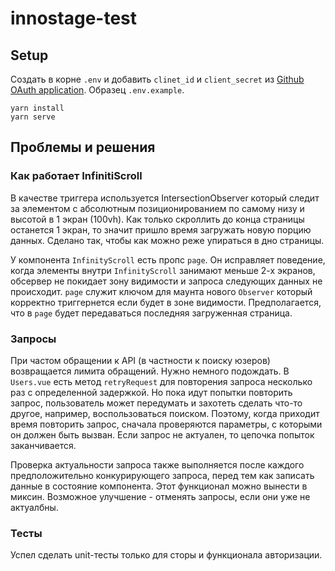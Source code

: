 # innostage-test

## Setup

Создать в корне `.env` и добавить `clinet_id` и `client_secret` из  [Github OAuth application](https://github.com/settings/applications/new). Образец `.env.example`.

```
yarn install
yarn serve
```

## Проблемы и решения

### Как работает InfinitiScroll

В качестве триггера используется IntersectionObserver который следит за элементом с абсолютным позиционированием по самому низу и высотой в 1 экран (100vh). Как только  скроллить до конца страницы останется 1 экран, то значит пришло время загружать новую порцию данных. Сделано так, чтобы как можно реже упираться в дно страницы.

У компонента `InfinityScroll` есть пропс `page`. Он исправляет поведение, когда элементы внутри `InfinityScroll` занимают меньше 2-х экранов, обсервер не покидает зону видимости и запроса следующих данных не происходит. `page` служит ключом для маунта нового `Observer` который корректно триггернется если будет в зоне видимости. Предполагается, что в `page` будет передаваться последняя загруженная страница.


### Запросы

При частом обращении к API (в частности к поиску юзеров) возвращается лимита обращений. Нужно немного подождать. В `Users.vue` есть метод `retryRequest` для повторения запроса несколько раз с определенной задержкой. Но пока идут попытки повторить запрос, пользователь может передумать и захотеть сделать что-то другое, например, воспользоваться поиском. Поэтому, когда приходит время повторить запрос, сначала проверяются параметры, с которыми он должен быть вызван. Если запрос не актуален, то цепочка попыток заканчивается. 

Проверка актуальности запроса также выполняется после каждого предположительно конкурирующего запроса, перед тем как записать данные в состояние компонента. Этот функционал можно вынести в миксин. Возможное улучшение - отменять запросы, если они уже не актуалбны.


### Тесты 

Успел сделать unit-тесты только для сторы и функционала авторизации.


